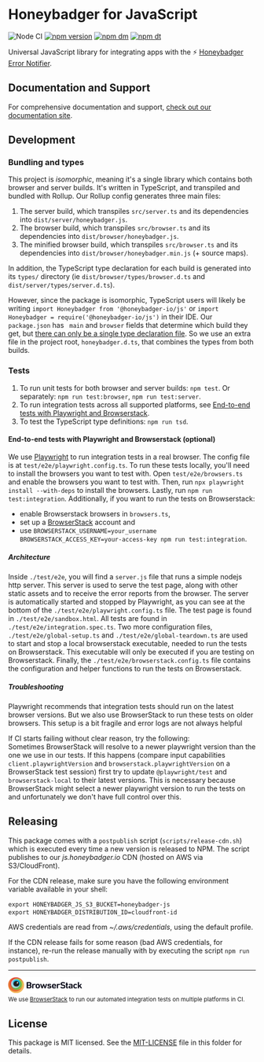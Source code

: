 # Honeybadger for JavaScript

![Node CI](https://github.com/honeybadger-io/honeybadger-js/workflows/Node%20CI/badge.svg)
[![npm version](https://badge.fury.io/js/%40honeybadger-io%2Fjs.svg)](https://badge.fury.io/js/%40honeybadger-io%2Fjs)
[![npm dm](https://img.shields.io/npm/dm/@honeybadger-io/js)](https://www.npmjs.com/package/@honeybadger-io/js)
[![npm dt](https://img.shields.io/npm/dt/@honeybadger-io/js)](https://www.npmjs.com/package/@honeybadger-io/js)

Universal JavaScript library for integrating apps with the :zap: [Honeybadger Error Notifier](http://honeybadger.io).

## Documentation and Support

For comprehensive documentation and support, [check out our documentation site](http://docs.honeybadger.io/lib/javascript/index.html).

## Development

### Bundling and types
This project is _isomorphic_, meaning it's a single library which contains both browser and server builds. It's written in TypeScript, and transpiled and bundled with Rollup. Our Rollup config generates three main files:
1. The server build, which transpiles `src/server.ts` and its dependencies into `dist/server/honeybadger.js`.
2. The browser build, which transpiles `src/browser.ts` and its dependencies into `dist/browser/honeybadger.js`.
3. The minified browser build, which transpiles `src/browser.ts` and its dependencies into `dist/browser/honeybadger.min.js` (+ source maps).

In addition, the TypeScript type declaration for each build is generated into its `types/` directory (ie `dist/browser/types/browser.d.ts` and `dist/server/types/server.d.ts`).

However, since the package is isomorphic, TypeScript users will likely be writing `import Honeybadger from '@honeybadger-io/js'` or `import Honeybadger = require('@honeybadger-io/js')` in their IDE. Our `package.json` has ` main` and `browser` fields that determine which build they get, but [there can only be a single type declaration file](https://github.com/Microsoft/TypeScript/issues/29128). So we use an extra file in the project root, `honeybadger.d.ts`, that combines the types from both builds.

### Tests
1. To run unit tests for both browser and server builds: `npm test`. Or separately: `npm run test:browser`, `npm run test:server`.
2. To run integration tests across all supported platforms, see [End-to-end tests with Playwright and Browserstack](#end-to-end-tests-with-playwright-and-browserstack-optional).
3. To test the TypeScript type definitions: `npm run tsd`.

#### End-to-end tests with Playwright and Browserstack (optional)
We use [Playwright](https://playwright.dev) to run integration tests in a real browser.
The config file is at `test/e2e/playwright.config.ts`.
To run these tests locally, you'll need to install the browsers you want to test with.
Open `test/e2e/browsers.ts` and enable the browsers you want to test with.
Then, run `npx playwright install --with-deps` to install the browsers.
Lastly, run `npm run test:integration`. 
Additionally, if you want to run the tests on Browserstack:
- enable Browserstack browsers in `browsers.ts`,
- set up a [BrowserStack](https://www.browserstack.com/) account and 
- use `BROWSERSTACK_USERNAME=your_username BROWSERSTACK_ACCESS_KEY=your-access-key npm run test:integration`.

##### Architecture
Inside `./test/e2e`, you will find a `server.js` file that runs a simple nodejs http server.
This server is used to serve the test page, along with other static assets and to receive the error reports from the browser.
The server is automatically started and stopped by Playwright, as you can see at the bottom of the `./test/e2e/playwright.config.ts` file.
The test page is found in `./test/e2e/sandbox.html`.
All tests are found in `./test/e2e/integration.spec.ts`.
Two more configuration files, `./test/e2e/global-setup.ts` and `./test/e2e/global-teardown.ts` are used to start and stop
a local browserstack executable, needed to run the tests on Browserstack. This executable will only be executed if you are testing on Browserstack.
Finally, the `./test/e2e/browserstack.config.ts` file contains the configuration and helper functions to run the tests on Browserstack.

##### Troubleshooting
Playwright recommends that integration tests should run on the latest browser versions.
But we also use BrowserStack to run these tests on older browsers.
This setup is a bit fragile and error logs are not always helpful

If CI starts failing without clear reason, try the following:  
Sometimes BrowserStack will resolve to a newer playwright version than the one we use in our tests.
If this happens (compare input capabilities `client.playwrightVersion` and `browserstack.playwrightVersion` on a BrowserStack test session)
first try to update `@playwright/test` and `browserstack-local` to their latest versions. 
This is necessary because BrowserStack might select a newer playwright version to run the 
tests on and unfortunately we don't have full control over this.

## Releasing

This package comes with a `postpublish` script (`scripts/release-cdn.sh`) 
which is executed every time a new version is released to NPM.
The script publishes to our *js.honeybadger.io* CDN (hosted on AWS via S3/CloudFront).

For the CDN release, make sure you have the following environment variable
available in your shell:

```
export HONEYBADGER_JS_S3_BUCKET=honeybadger-js
export HONEYBADGER_DISTRIBUTION_ID=cloudfront-id
```

AWS credentials are read from *~/.aws/credentials*, using the default profile.

If the CDN release fails for some reason (bad AWS credentials, for instance),
re-run the release manually with by executing the script `npm run postpublish`.


---
<p><a href="https://www.browserstack.com/"><img src="./browserstack-logo.png" width="150"></a><br>
 <small>We use <a href="https://www.browserstack.com/">BrowserStack</a> to run our automated integration tests on multiple platforms in CI.</small></p>

## License

This package is MIT licensed. See the [MIT-LICENSE](./MIT-LICENSE) file in this folder for details.
